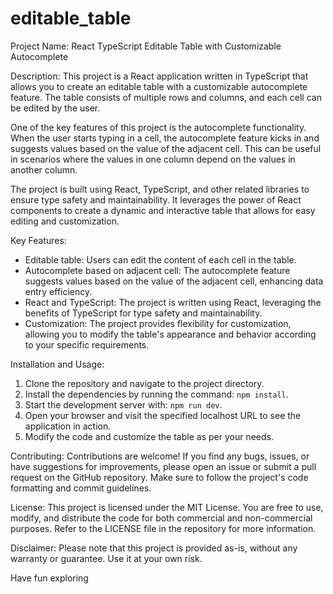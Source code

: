 # editable_table
Project Name: React TypeScript Editable Table with Customizable Autocomplete

Description:
This project is a React application written in TypeScript that allows you to create an editable table with a customizable autocomplete feature. The table consists of multiple rows and columns, and each cell can be edited by the user.

One of the key features of this project is the autocomplete functionality. When the user starts typing in a cell, the autocomplete feature kicks in and suggests values based on the value of the adjacent cell. This can be useful in scenarios where the values in one column depend on the values in another column.

The project is built using React, TypeScript, and other related libraries to ensure type safety and maintainability. It leverages the power of React components to create a dynamic and interactive table that allows for easy editing and customization.

Key Features:
- Editable table: Users can edit the content of each cell in the table.
- Autocomplete based on adjacent cell: The autocomplete feature suggests values based on the value of the adjacent cell, enhancing data entry efficiency.
- React and TypeScript: The project is written using React, leveraging the benefits of TypeScript for type safety and maintainability.
- Customization: The project provides flexibility for customization, allowing you to modify the table's appearance and behavior according to your specific requirements.

Installation and Usage:
1. Clone the repository and navigate to the project directory.
2. Install the dependencies by running the command: `npm install`.
3. Start the development server with: `npm run dev`.
4. Open your browser and visit the specified localhost URL to see the application in action.
5. Modify the code and customize the table as per your needs.

Contributing:
Contributions are welcome! If you find any bugs, issues, or have suggestions for improvements, please open an issue or submit a pull request on the GitHub repository. Make sure to follow the project's code formatting and commit guidelines.

License:
This project is licensed under the MIT License. You are free to use, modify, and distribute the code for both commercial and non-commercial purposes. Refer to the LICENSE file in the repository for more information.

Disclaimer:
Please note that this project is provided as-is, without any warranty or guarantee. Use it at your own risk.

Have fun exploring
